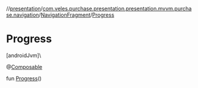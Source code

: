 //[presentation](../../../index.md)/[com.veles.purchase.presentation.presentation.mvvm.purchase.navigation](../index.md)/[NavigationFragment](index.md)/[Progress](-progress.md)

# Progress

[androidJvm]\

@[Composable](https://developer.android.com/reference/kotlin/androidx/compose/runtime/Composable.html)

fun [Progress](-progress.md)()

